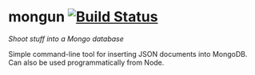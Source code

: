 # mongun [![Build Status](https://travis-ci.org/nickb1080/mongun.svg?branch=master)](https://travis-ci.org/nickb1080/mongun)

_Shoot stuff into a Mongo database_

Simple command-line tool for inserting JSON documents into MongoDB. Can also be used programmatically from Node.